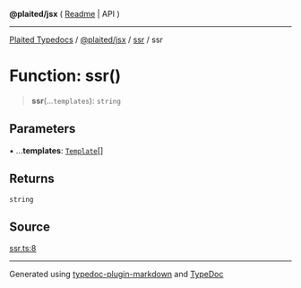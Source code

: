 **@plaited/jsx** ( [Readme](../../README.md) \| API )

***

[Plaited Typedocs](../../../../modules.md) / [@plaited/jsx](../../modules.md) / [ssr](../README.md) / ssr

# Function: ssr()

> **ssr**(...`templates`): `string`

## Parameters

▪ ...**templates**: [`Template`](../../index/type-aliases/Template.md)[]

## Returns

`string`

## Source

[ssr.ts:8](https://github.com/plaited/plaited/blob/95d1a1b/libs/jsx/src/ssr.ts#L8)

***

Generated using [typedoc-plugin-markdown](https://www.npmjs.com/package/typedoc-plugin-markdown) and [TypeDoc](https://typedoc.org/)

